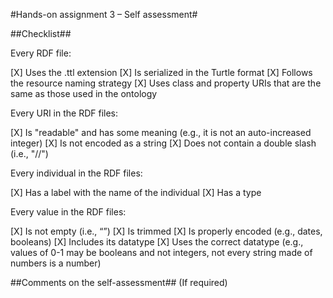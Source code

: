 #Hands-on assignment 3 – Self assessment#

##Checklist##

Every RDF file:

[X]    Uses the .ttl extension
[X]    Is serialized in the Turtle format
[X]    Follows the resource naming strategy
[X]    Uses class and property URIs that are the same as those used in the ontology

Every URI in the RDF files:

[X]    Is "readable" and has some meaning (e.g., it is not an auto-increased integer)
[X]    Is not encoded as a string
[X]    Does not contain a double slash (i.e., "//")

Every individual in the RDF files:

[X]   Has a label with the name of the individual
[X]   Has a type

Every value in the RDF files:

[X]    Is not empty (i.e., “”)
[X]    Is trimmed
[X]    Is properly encoded (e.g., dates, booleans)
[X]    Includes its datatype
[X]    Uses the correct datatype (e.g., values of 0-1 may be booleans and not integers, not every string made of numbers is a number)

##Comments on the self-assessment## (If required)


